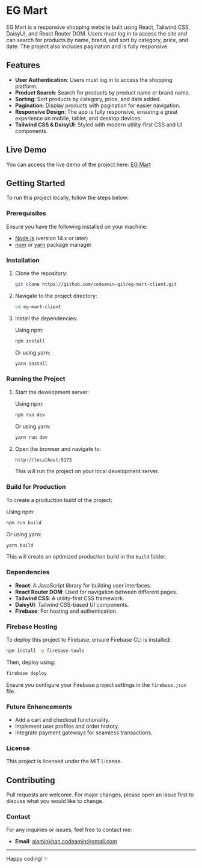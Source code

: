 # EG Mart

EG Mart is a responsive shopping website built using React, Tailwind CSS, DaisyUI, and React Router DOM.
Users must log in to access the site and can search for products by name, brand, and sort by category, price, and date.
The project also includes pagination and is fully responsive.

## Features

- **User Authentication**: Users must log in to access the shopping platform.
- **Product Search**: Search for products by product name or brand name.
- **Sorting**: Sort products by category, price, and date added.
- **Pagination**: Display products with pagination for easier navigation.
- **Responsive Design**: The app is fully responsive, ensuring a great experience on mobile, tablet, and desktop devices.
- **Tailwind CSS & DaisyUI**: Styled with modern utility-first CSS and UI components.

## Live Demo

You can access the live demo of the project here: [EG Mart](https://eg-mart.web.app/)

## Getting Started

To run this project locally, follow the steps below:

### Prerequisites

Ensure you have the following installed on your machine:

- [Node.js](https://nodejs.org/) (version 14.x or later)
- [npm](https://www.npmjs.com/) or [yarn](https://yarnpkg.com/) package manager

### Installation

1. Clone the repository:

   ```bash
   git clone https://github.com/codeamin-git/eg-mart-client.git
   ```

2. Navigate to the project directory:

   ```bash
   cd eg-mart-client
   ```

3. Install the dependencies:

   Using npm:

   ```bash
   npm install
   ```

   Or using yarn:

   ```bash
   yarn install
   ```

### Running the Project

1. Start the development server:

   Using npm:

   ```bash
   npm run dev
   ```

   Or using yarn:

   ```bash
   yarn run dev
   ```

2. Open the browser and navigate to:

   ```bash
   http://localhost:5173
   ```

   This will run the project on your local development server.

### Build for Production

To create a production build of the project:

Using npm:

```bash
npm run build
```

Or using yarn:

```bash
yarn build
```

This will create an optimized production build in the `build` folder.

### Dependencies

- **React**: A JavaScript library for building user interfaces.
- **React Router DOM**: Used for navigation between different pages.
- **Tailwind CSS**: A utility-first CSS framework.
- **DaisyUI**: Tailwind CSS-based UI components.
- **Firebase**: For hosting and authentication.

### Firebase Hosting

To deploy this project to Firebase, ensure Firebase CLI is installed:

```bash
npm install -g firebase-tools
```

Then, deploy using:

```bash
firebase deploy
```

Ensure you configure your Firebase project settings in the `firebase.json` file.

### Future Enhancements

- Add a cart and checkout functionality.
- Implement user profiles and order history.
- Integrate payment gateways for seamless transactions.

### License

This project is licensed under the MIT License.

## Contributing

Pull requests are welcome. For major changes, please open an issue first to discuss what you would like to change.

### Contact

For any inquiries or issues, feel free to contact me:

- **Email**: [alaminkhan.codeamin@gmail.com](mailto:alaminkhan.codeamin@gmail.com)

---

Happy coding! ✨

